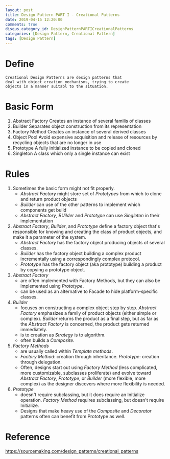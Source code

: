 ```yaml
---
layout: post
title: Design Pattern PART I - Creational Patterns
date: 2019-04-15 12:20:00
comments: true
disqus_category_id: DesignPatternPARTICreationalPatterns
categories: [Design Pattern, Creational Pattern]
tags: [Design Pattern]
---
```


Define
===
```
Creational Design Patterns are design patterns that
deal with object creation mechanisms, trying to create
objects in a manner suitabl to the situation.
```

Basic Form
===
1. Abstract Factory
    Creates an instance of several familis of classes
2. Builder
    Separates object construction from its representation
3. Factory Method
    Creates an instance of several derived classes
4. Object Pool
    Avoid expensive acquisition and release of resources by recycling objects that are no longer in use
5. Prototype
    A fully initialized instance to be copied and cloned
6. Singleton
    A class which only a single instance can exist

Rules
===
1. Sometimes the basic form might not fit properly.
    - *Abstract Factory* might store set of *Prototypes* from which to clone and return product objects
    - *Builder* can use of the other patterns to implement which components get build
    - *Abstract Factory*, *BUilder* and *Prototype* can use *Singleton* in their implementation
2. *Abstract Factory*, *Builder*, and *Prototype* define a factory object that's responsible for knowing and creating the class of product objects, and make it a parameter of the system.
    - *Abstract Factory* has the factory object producing objects of several classes.
    - *Builder* has the factory object building a complex product incrementally using a correspondingly complex protocol.
    - *Prototype* has the factory object (aka prototype) building a product by copying a prototype object.
3. *Abstract Factory*
    - are often implemented with Factory Methods, but they can also be implemented using *Prototype*.
    - can be used as an alternative to Facade to hide platform-specific classes.
4. *Builder*
    - focuses on constructing a complex object step by step. *Abstract Factory* emphasizes a family of product objects (either simple or complex). *Builder* returns the product as a final step, but as far as the *Abstract Factory* is concerned, the product gets returned immediately.
    - is to creation as *Strategy* is to algorithm.
    - often builds a *Composite*.
5. *Factory Methods*
    - are usually called within *Template methods*.
    - *Factory Method*: creation through inheritance.
      *Prototype*: creation through delegation.
    - Often, designs start out using *Factory Method* (less complicated, more customizable, subclasses proliferate) and evolve toward *Abstract Factory*, *Prototype*, or *Builder* (more flexible, more complex) as the designer discovers where more flexibility is needed.
6. *Prototype*
    - doesn't require subclassing, but it does require an Initialize operation. *Factory Method* requires subclassing, but doesn't require Initialize.
    - Designs that make heavy use of the *Composite* and *Decorator* patterns often can benefit from Prototype as well.

Reference
===
https://sourcemaking.com/design_patterns/creational_patterns
